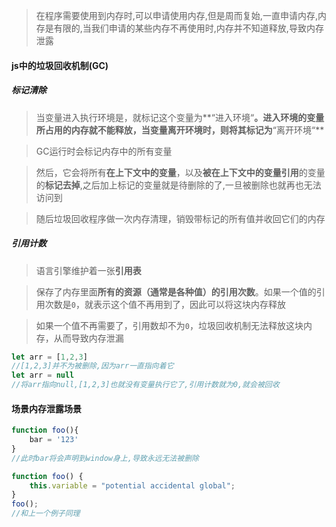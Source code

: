 > 在程序需要使用到内存时,可以申请使用内存,但是周而复始,一直申请内存,内存是有限的,当我们申请的某些内存不再使用时,内存并不知道释放,导致内存泄露

#### js中的垃圾回收机制(GC)

##### 标记清除

> 当变量进入执行环境是，就标记这个变量为**“进入环境“**。进入环境的变量所占用的内存就不能释放，当变量离开环境时，则将其标记为**“离开环境“**

> GC运行时会标记内存中的所有变量

> 然后，它会将所有**在上下文中的变量**，以及**被在上下文中的变量引用**的变量的**标记去掉**,之后加上标记的变量就是待删除的了,一旦被删除也就再也无法访问到

> 随后垃圾回收程序做一次内存清理，销毁带标记的所有值并收回它们的内存

##### 引用计数

> 语言引擎维护着一张**引用表**

> 保存了内存里面**所有的资源（通常是各种值）的引用次数**。如果一个值的引用次数是`0`，就表示这个值不再用到了，因此可以将这块内存释放

> 如果一个值不再需要了，引用数却不为`0`，垃圾回收机制无法释放这块内存，从而导致内存泄漏

```js
let arr = [1,2,3]
//[1,2,3]并不为被删除,因为arr一直指向着它
let arr = null
//将arr指向null,[1,2,3]也就没有变量执行它了,引用计数就为0,就会被回收
```

#### 场景内存泄露场景

```js
function foo(){
	bar = '123'
}
//此时bar将会声明到window身上,导致永远无法被删除
```

```js
function foo() {
    this.variable = "potential accidental global";
}
foo();
//和上一个例子同理
```

